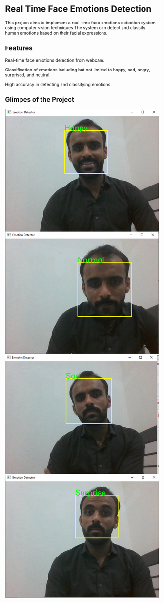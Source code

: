 
# Real Time Face Emotions Detection

This project aims to implement a real-time face emotions detection system using computer vision techniques.The system can detect and classify human emotions based on their facial expressions.


## Features

Real-time face emotions detection from webcam.

Classification of emotions including but not limited to happy, sad, angry, surprised, and neutral.

High accuracy in detecting and classifying emotions.

## Glimpes of the Project

![Screenshot](Happy.PNG)
![Screenshot](Normal.PNG)
![Screenshot](sad.PNG)
![Screenshot](surprise.PNG)


